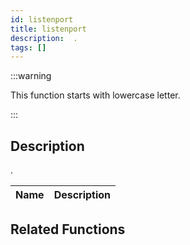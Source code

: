 ```yaml
---
id: listenport
title: listenport
description:  .
tags: []
---
```


:::warning

This function starts with lowercase letter.

:::

## Description

 . 


| Name | Description |
|------|-------------|


## Related Functions


